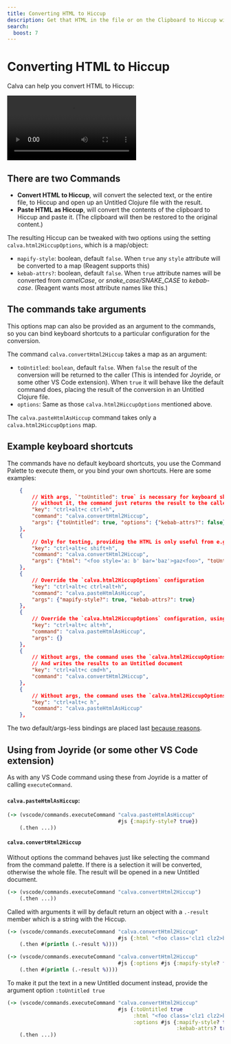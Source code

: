 ```yaml
---
title: Converting HTML to Hiccup
description: Get that HTML in the file or on the Clipboard to Hiccup without leaving Calva
search:
  boost: 7
---
```


# Converting HTML to Hiccup

Calva can help you convert HTML to Hiccup:

<video controls>
  <source src="/images/calva-convert-html-to-hiccup.mp4">
</video>

## There are two Commands

* **Convert HTML to Hiccup**, will convert the selected text, or the entire file, to Hiccup and open up an Untitled Clojure file with the result.
* **Paste HTML as Hiccup**, will convert the contents of the clipboard to Hiccup and paste it. (The clipboard will then be restored to the original content.)

The resulting Hiccup can be tweaked with two options using the setting `calva.html2HiccupOptions`, which is a map/object:

* `mapify-style`: boolean, default `false`. When `true` any `style` attribute will be converted to a map (Reagent supports this)
* `kebab-attrs?`: boolean, default `false`. When `true` attribute names will be converted from *camelCase*, or *snake_case/SNAKE_CASE* to *kebab-case*. (Reagent wants most attribute names like this.)

## The commands take arguments

This options map can also be provided as an argument to the commands, so you can bind keyboard shortcuts to a particular configuration for the conversion. 

The command `calva.convertHtml2Hiccup` takes a map as an argument:

* `toUntitled`: `boolean`, default `false`. When `false` the result of the conversion will be returned to the caller (This is intended for Joyride, or some other VS Code extension). When `true` it will behave like the default command does, placing the result of the conversion in an Untitled Clojure file.
* `options`: Same as those `calva.html2HiccupOptions` mentioned above.

The `calva.pasteHtmlAsHiccup` command takes only a `calva.html2HiccupOptions` map.

## Example keyboard shortcuts

The commands have no default keyboard shortcuts, you use the Command Palette to execute them, or you bind your own shortcuts. Here are some examples:

```json
    {
        // With args, `"toUntitled": true` is necessary for keyboard shortcuts
        // without it, the command just returns the result to the caller
        "key": "ctrl+alt+c ctrl+h",
        "command": "calva.convertHtml2Hiccup",
        "args": {"toUntitled": true, "options": {"kebab-attrs?": false}}
    },
    {
        // Only for testing, providing the HTML is only useful from e.g. Joyride 
        "key": "ctrl+alt+c shift+h",
        "command": "calva.convertHtml2Hiccup",
        "args": {"html": "<foo style='a: b' bar='baz'>gaz<foo>", "toUntitled": true}
    },
    {
        // Override the `calva.html2HiccupOptions` configuration
        "key": "ctrl+alt+c ctrl+alt+h",
        "command": "calva.pasteHtmlAsHiccup",
        "args": {"mapify-style?": true, "kebab-attrs?": true}
    },
    {
        // Override the `calva.html2HiccupOptions` configuration, using Calva defaults
        "key": "ctrl+alt+c alt+h",
        "command": "calva.pasteHtmlAsHiccup",
        "args": {}
    },
    {
        // Without args, the command uses the `calva.html2HiccupOptions` configuration
        // And writes the results to an Untitled document
        "key": "ctrl+alt+c cmd+h",
        "command": "calva.convertHtml2Hiccup",
    },
    {
        // Without args, the command uses the `calva.html2HiccupOptions` configuration
        "key": "ctrl+alt+c h",
        "command": "calva.pasteHtmlAsHiccup"
    },
```

The two default/args-less bindings are placed last [because reasons](https://github.com/microsoft/vscode/issues/176890).

## Using from Joyride (or some other VS Code extension)

As with any VS Code command using these from Joyride is a matter of calling `executeCommand`.

#### `calva.pasteHtmlAsHiccup`:

```clojure
(-> (vscode/commands.executeCommand "calva.pasteHtmlAsHiccup"
                                    #js {:mapify-style? true})
    (.then ...))
```


#### `calva.convertHtml2Hiccup`

Without options the command behaves just like selecting the command from the command palette. If there is a selection it will be converted, otherwise the whole file. The result will be opened in a new Untitled document.

```clojure
(-> (vscode/commands.executeCommand "calva.convertHtml2Hiccup")
    (.then ...))
```

Called with arguments it will by default return an object with a `.-result` member which is a string with the Hiccup.


```clojure
(-> (vscode/commands.executeCommand "calva.convertHtml2Hiccup" 
                                    #js {:html "<foo class='clz1 clz2>bar</foo>"})
    (.then #(println (.-result %))))

(-> (vscode/commands.executeCommand "calva.convertHtml2Hiccup" 
                                    #js {:options #js {:mapify-style? false}})
    (.then #(println (.-result %))))
```


To make it put the text in a new Untitled document instead, provide the argument option `:toUntitled true`

```clojure
(-> (vscode/commands.executeCommand "calva.convertHtml2Hiccup" 
                                    #js {:toUntitled true
                                         :html "<foo class='clz1 clz2>bar</foo>"
                                         :options #js {:mapify-style? true
                                                       :kebab-attrs? true}})
    (.then ...))
```